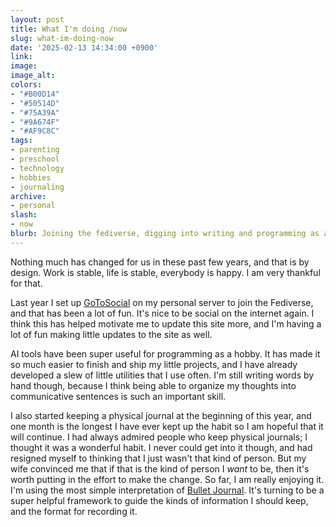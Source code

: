 ```yaml
---
layout: post
title: What I'm doing /now
slug: what-im-doing-now
date: '2025-02-13 14:34:00 +0900'
link:
image:
image_alt:
colors:
- "#B00D14"
- "#50514D"
- "#75A39A"
- "#9A674F"
- "#AF9C8C"
tags:
- parenting
- preschool
- technology
- hobbies
- journaling
archive:
- personal
slash:
- now
blurb: Joining the fediverse, digging into writing and programming as a hobby, and learning to keep a physical journal.
---
```


Nothing much has changed for us in these past few years, and that is by design. Work is stable, life is stable, everybody is happy. I am very thankful for that.

Last year I set up [GoToSocial](https://gotosocial.org) on my personal server to join the Fediverse, and that has been a lot of fun. It's nice to be social on the internet again. I think this has helped motivate me to update this site more, and I'm having a lot of fun making little updates to the site as well.

AI tools have been super useful for programming as a hobby. It has made it so much easier to finish and ship my little projects, and I have already developed a slew of little utilities that I use often. I'm still writing words by hand though, because I think being able to organize my thoughts into communicative sentences is such an important skill.

I also started keeping a physical journal at the beginning of this year, and one month is the longest I have ever kept up the habit so I am hopeful that it will continue. I had always admired people who keep physical journals; I thought it was a wonderful habit. I never could get into it though, and had resigned myself to thinking that I just wasn't that kind of person. But my wife convinced me that if that is the kind of person I _want_ to be, then it's worth putting in the effort to make the change. So far, I am really enjoying it. I'm using the most simple interpretation of [Bullet Journal](https://bulletjournal.com). It's turning to be a super helpful framework to guide the kinds of information I should keep, and the format for recording it.
